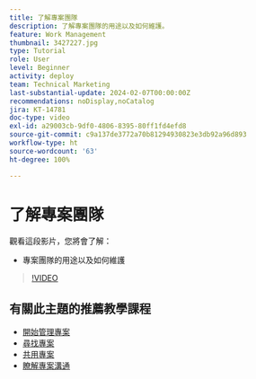 ```yaml
---
title: 了解專案團隊
description: 了解專案團隊的用途以及如何維護。
feature: Work Management
thumbnail: 3427227.jpg
type: Tutorial
role: User
level: Beginner
activity: deploy
team: Technical Marketing
last-substantial-update: 2024-02-07T00:00:00Z
recommendations: noDisplay,noCatalog
jira: KT-14781
doc-type: video
exl-id: a29003cb-9df0-4806-8395-80ff1fd4efd8
source-git-commit: c9a137de3772a70b81294930823e3db92a96d893
workflow-type: ht
source-wordcount: '63'
ht-degree: 100%

---
```


# 了解專案團隊

觀看這段影片，您將會了解：

* 專案團隊的用途以及如何維護

>[!VIDEO](https://video.tv.adobe.com/v/3427227/?quality=12&learn=on)

## 有關此主題的推薦教學課程

* [開始管理專案](https://experienceleague.adobe.com/en/docs/workfront-learn/tutorials-workfront/manage-work/projects/getting-started-manage-a-project.md)
* [尋找專案](https://experienceleague.adobe.com/en/docs/workfront-learn/tutorials-workfront/manage-work/projects/find-projects.md)
* [共用專案](https://experienceleague.adobe.com/en/docs/workfront-learn/tutorials-workfront/manage-work/projects/share-a-project.md)
* [瞭解專案溝通](https://experienceleague.adobe.com/en/docs/workfront-learn/tutorials-workfront/manage-work/projects/understand-project-communication.md)
